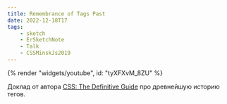 ```yaml
---
title: Remembrance of Tags Past
date: 2022-12-18T17
tags:
    - sketch
    - ErSketchNote
    - Talk
    - CSSMinskJs2019
---
```


{% render "widgets/youtube",  id: "tyXFXvM_8ZU" %}

Доклад от автора [CSS: The Definitive Guide](http://shop.oreilly.com/product/0636920012726.do) про древнейшую историю тегов.
